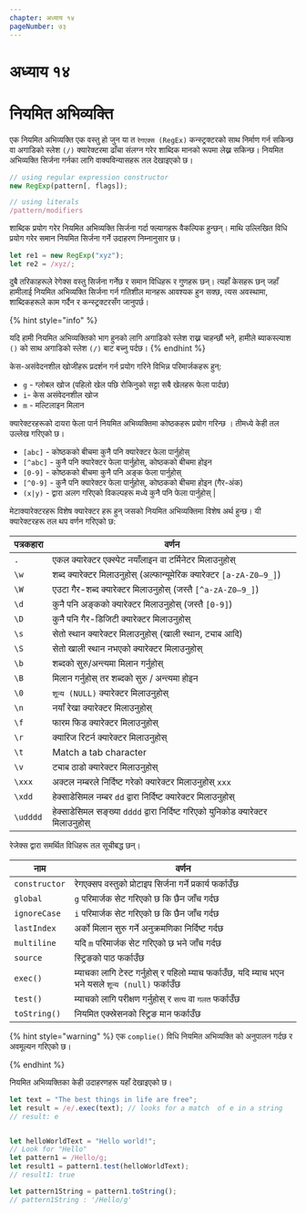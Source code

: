 ```yaml
---
chapter: अध्याय १४
pageNumber: ७३
---
```

# अध्याय १४

# नियमित अभिव्यक्ति

एक नियमित अभिव्यक्ति एक वस्तु हो जुन या त `रेगएक्स (RegEx)` कन्स्ट्रक्टरको साथ निर्माण गर्न सकिन्छ वा अगाडिको स्लेश `(/)` क्यारेक्टरमा ढाँचा संलग्न गरेर शाब्दिक मानको रूपमा लेख्न सकिन्छ। नियमित अभिव्यक्ति सिर्जना गर्नका लागि वाक्यविन्यासहरू तल देखाइएको छ।

```javascript
// using regular expression constructor
new RegExp(pattern[, flags]);

// using literals
/pattern/modifiers
```

शाब्दिक प्रयोग गरेर नियमित अभिव्यक्ति सिर्जना गर्दा फ्ल्यागहरू वैकल्पिक हुन्छन्।  माथि उल्लिखित विधि प्रयोग गरेर समान नियमित सिर्जना गर्ने उदाहरण निम्नानुसार छ।

```javascript
let re1 = new RegExp("xyz"); 
let re2 = /xyz/;
```

दुबै तरिकाहरूले रेगेक्स वस्तु सिर्जना गर्नेछ र समान विधिहरू र गुणहरू छन्। त्यहाँ केसहरू छन् जहाँ हामीलाई नियमित अभिव्यक्ति सिर्जना गर्न गतिशील मानहरू आवश्यक हुन सक्छ, त्यस अवस्थामा, शाब्दिकहरूले काम गर्दैन र कन्स्ट्रक्टरसँग जानुपर्छ।

{% hint style="info" %}

यदि हामी नियमित अभिव्यक्तिको भाग हुनको लागि अगाडिको स्लेश राख्न चाहन्छौं भने, हामीले ब्याकस्ल्याश `()` को साथ अगाडिको स्लेश `(/)` बाट बच्नु पर्दछ।
{% endhint %}

केस-असंवेदनशील खोजीहरू प्रदर्शन गर्न प्रयोग गरिने विभिन्न परिमार्जकहरू हुन्:

* `g` - ग्लोबल खोज (पहिलो खेल पछि रोकिनुको सट्टा सबै खेलहरू फेला पार्दछ)
* `i`- केस असंवेदनशील खोज
* `m` - मल्टिलाइन मिलान

क्यारेक्टरहरूको दायरा फेला पार्न नियमित अभिव्यक्तिमा कोष्ठकहरू प्रयोग गरिन्छ । तीमध्ये केही तल उल्लेख गरिएको छ।


* `[abc]` - कोष्ठकको बीचमा कुनै पनि क्यारेक्टर फेला पार्नुहोस्
* `[^abc]` - कुनै पनि क्यारेक्टर फेला पार्नुहोस्, कोष्ठकको बीचमा होइन
* `[0-9]` - कोष्ठकको बीचमा कुनै पनि अङ्क फेला पार्नुहोस्
* `[^0-9]` - कुनै पनि क्यारेक्टर फेला पार्नुहोस्, कोष्ठकको बीचमा होइन (गैर-अंक)
* `(x|y)` - द्वारा अलग गरिएको विकल्पहरू मध्ये कुनै पनि फेला पार्नुहोस् |


मेटाक्यारेक्टरहरू विशेष क्यारेक्टर हरू हुन् जसको नियमित अभिव्यक्तिमा विशेष अर्थ हुन्छ। यी क्यारेक्टरहरू तल थप वर्णन गरिएको छ:

| पत्रकहारा | वर्णन |
| ------------- | ---------------------------------------------------------------- |
| `.`           | एकल क्यारेक्टर एक्स्पेट नयाँलाइन वा टर्मिनेटर मिलाउनुहोस्          |
| `\w`          | शब्द क्यारेक्टर मिलाउनुहोस् (अल्फान्यूमेरिक क्यारेक्टर `[a-zA-Z0–9_]`)   |
| `\W`          | एउटा गैर-शब्द क्यारेक्टर मिलाउनुहोस् (जस्तै `[^a-zA-Z0–9_]`)             |
| `\d`          | कुनै पनि अङ्कको क्यारेक्टर मिलाउनुहोस् (जस्तै `[0-9]`)                      |
| `\D`          | कुनै पनि गैर-डिजिटी क्यारेक्टर मिलाउनुहोस्                                   |
| `\s`          | सेतो स्थान क्यारेक्टर मिलाउनुहोस् (खाली स्थान, ट्याब आदि)                  |
| `\S`          | सेतो खाली स्थान नभएको क्यारेक्टर मिलाउनुहोस्                                 |
| `\b`          | शब्दको सुरु/अन्त्यमा मिलान गर्नुहोस्                      |
| `\B`          |   मिलान गर्नुहोस् तर शब्दको सुरु / अन्त्यमा होइन                    |
| `\0`          | `शून्य (NULL)` क्यारेक्टर मिलाउनुहोस्                                         |
|  `\n`             | नयाँ रेखा क्यारेक्टर मिलाउनुहोस्                                       |
| `\f`          | फारम फिड क्यारेक्टर मिलाउनुहोस्                                     |
|   `\r`            | क्यारिज रिटर्न क्यारेक्टर मिलाउनुहोस्                     |
|    `\t`           | Match a tab character                                            |
| `\v`          | ट्याब ठाडो क्यारेक्टर मिलाउनुहोस्                                   |
| `\xxx`        | अक्टल नम्बरले निर्दिष्ट गरेको क्यारेक्टर मिलाउनुहोस् `xxx`             |
| `\xdd`        | हेक्साडेसिमल नम्बर `dd` द्वारा निर्दिष्ट क्यारेक्टर मिलाउनुहोस्   |
| `\udddd`      | हेक्साडेसिमल सङ्ख्या `dddd` द्वारा निर्दिष्ट गरिएको युनिकोड क्यारेक्टर मिलाउनुहोस् |


रेजेक्स द्वारा समर्थित विधिहरू तल सूचीबद्ध छन्।

| नाम | वर्णन |
| ------------- | ---------------------------------------------------------------------------------- |
| `constructor` | रेगएक्सप वस्तुको प्रोटाइप सिर्जना गर्ने प्रकार्य फर्काउँछ                              |
| `global`      | `g` परिमार्जक सेट गरिएको छ कि छैन जाँच गर्दछ                                                  |
| `ignoreCase`  | `i` परिमार्जक सेट गरिएको छ कि छैन जाँच गर्दछ                                                 |
| `lastIndex`   | अर्को मिलान सुरु गर्ने अनुक्रमणिका निर्दिष्ट गर्दछ                               |
| `multiline`   | यदि `m` परिमार्जक सेट गरिएको छ भने जाँच गर्दछ                                                   |
| `source`      | स्ट्रिङको पाठ फर्काउँछ                                                    |
| `exec()`      | म्याचका लागि टेस्ट गर्नुहोस् र पहिलो म्याच फर्काउँछ, यदि म्याच भएन भने यसले `शून्य (null)` फर्काउँछ |
| `test()`      | म्याचको लागि परीक्षण गर्नुहोस् र `सत्य` वा `गलत` फर्काउँछ                               |
| `toString()`  | नियमित एक्स्रेसनको स्ट्रिङ मान फर्काउँछ                                  |


{% hint style="warning" %}
एक `complie()` विधि नियमित अभिव्यक्ति को अनुपालन गर्दछ र अवमूल्यन गरिएको छ।

{% endhint %}

नियमित अभिव्यक्तिका केही उदाहरणहरू यहाँ देखाइएको छ।
```javascript
let text = "The best things in life are free";
let result = /e/.exec(text); // looks for a match  of e in a string
// result: e


let helloWorldText = "Hello world!";
// Look for "Hello"
let pattern1 = /Hello/g;
let result1 = pattern1.test(helloWorldText);
// result1: true

let pattern1String = pattern1.toString();
// pattern1String : '/Hello/g'
```
